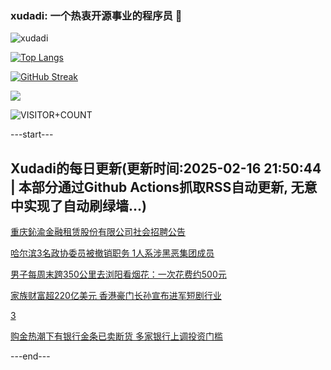 ### xudadi: 一个热衷开源事业的程序员 👋

![xudadi](https://github-readme-stats-git-masterorgs-github-readme-stats-team.vercel.app/api?username=xudadi)

[![Top Langs](https://github-readme-stats.vercel.app/api/top-langs/?username=xudadi)](https://github.com/anuraghazra/github-readme-stats)

[![GitHub Streak](https://streak-stats.demolab.com?user=xudadi&locale=zh_Hans)](https://git.io/streak-stats)

![](https://raw.githubusercontent.com/xudadi/xudadi/main/assets/github-contribution-grid-snake.svg)

![VISITOR+COUNT](https://komarev.com/ghpvc/?username=xudadi&label=VISITOR+COUNT)


---start---

## Xudadi的每日更新(更新时间:2025-02-16 21:50:44 | 本部分通过Github Actions抓取RSS自动更新, 无意中实现了自动刷绿墙...)

[重庆鈊渝金融租赁股份有限公司社会招聘公告](https://www.gongkaoleida.com/article/2288821)

[哈尔滨3名政协委员被撤销职务 1人系涉黑恶集团成员](https://m.163.com/news/article/JOHQU2460514R9P4.html)

[男子每周末跨350公里去浏阳看烟花：一次花费约500元](https://m.163.com/news/article/JOHR12EK0514R9OJ.html)

[家族财富超220亿美元 香港豪门长孙宣布进军短剧行业](https://m.163.com/news/article/JOHA73TE0512B07B.html)

[3](https://m.163.com/touch/news/sub/domestic)

[购金热潮下有银行金条已卖断货 多家银行上调投资门槛](https://m.163.com/news/article/JOHNHMK90514D3UH.html)

---end---

